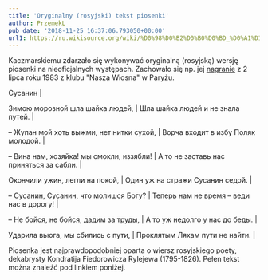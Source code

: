 ```yaml
---
title: 'Oryginalny (rosyjski) tekst piosenki'
author: PrzemekL
pub_date: '2018-11-25 16:37:06.793050+00:00'
url1: https://ru.wikisource.org/wiki/%D0%98%D0%B2%D0%B0%D0%BD_%D0%A1%D1%83%D1%81%D0%B0%D0%BD%D0%B8%D0%BD_(%D0%A0%D1%8B%D0%BB%D0%B5%D0%B5%D0%B2)?fbclid=IwAR3YYe6WdBW8r80Q_DYm_o1o-NPBlCUBROhm8S3tLZDxDYz12wyZ2
---
```


Kaczmarskiemu zdarzało się wykonywać oryginalną \(rosyjską\) wersję piosenki na nieoficjalnych występach. Zachowało się np. jej [nagranie](https://www.youtube.com/watch?v=BLQ2Mg\_D9qk) z 2 lipca roku 1983 z klubu "Nasza Wiosna" w Paryżu.

Сусанин |

Зимою морозной шла шайка людей, |
Шла шайка людей и не знала путей. |

– Жупан мой хоть выжми, нет нитки сухой, |
Ворча входит в избу Поляк молодой. |

– Вина нам, хозяйка! мы смокли, иззябли! |
А то не заставь нас приняться за сабли. |

Окончили ужин, легли на покой, |
Один уж на стражи Сусанин седой. |

– Сусанин, Сусанин, что молишся Богу? |
Теперь нам не время – веди нас в дорогу! |

– Не бойся, не бойся, дадим за труды, |
А то уж недолго у нас дo бeды. |

Ударила вьюга, мы сбились с пути, |
Проклятым Ляхам пути не найти. |

Piosenka jest najprawdopodobniej oparta o wiersz rosyjskiego poety, dekabrysty Kondratija Fiedorowicza Rylejewa \(1795\-1826\). Pełen tekst można znaleźć pod linkiem poniżej.